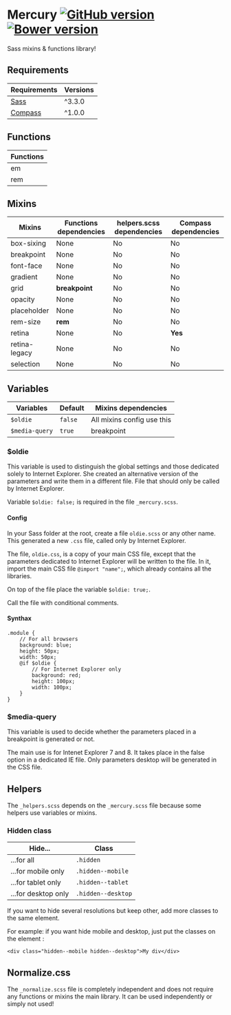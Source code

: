 # Mercury [![GitHub version](http://img.shields.io/github/release/agenceepsilon/sass-mercury.svg?style=flat-square)](https://github.com/agenceepsilon/sass-mercury/releases) [![Bower version](http://img.shields.io/bower/v/agenceepsilon/sass-mercury.svg?style=flat-square)](https://github.com/agenceepsilon/sass-mercury/releases)

Sass mixins & functions library!

## Requirements

| Requirements                        | Versions |
| ----------------------------------- | -------- |
| [Sass](http://sass-lang.com)        | ^3.3.0   |
| [Compass](http://compass-style.org) | ^1.0.0   |

## Functions

| Functions |
| --------- |
| em        |
| rem       |

## Mixins

| Mixins        | Functions dependencies | helpers.scss dependencies | Compass dependencies |
| ------------- | ---------------------- | ------------------------- | -------------------- |
| box-sixing    | None                   | No                        | No                   |
| breakpoint    | None                   | No                        | No                   |
| font-face     | None                   | No                        | No                   |
| gradient      | None                   | No                        | No                   |
| grid          | **breakpoint**         | No                        | No                   |
| opacity       | None                   | No                        | No                   |
| placeholder   | None                   | No                        | No                   |
| rem-size      | **rem**                | No                        | No                   |
| retina        | None                   | No                        | **Yes**              |
| retina-legacy | None                   | No                        | No                   |
| selection     | None                   | No                        | No                   |

## Variables

| Variables        | Default   | Mixins dependencies        |
| ---------------- | --------- | -------------------------- |
| ``$oldie``       | ``false`` | All mixins config use this |
| ``$media-query`` | ``true``  | breakpoint                 |

### $oldie

This variable is used to distinguish the global settings and those dedicated solely to Internet Explorer. She created an alternative version of the parameters and write them in a different file. File that should only be called by Internet Explorer.

Variable ``$oldie: false;`` is required in the file ``_mercury.scss``.

#### Config

In your Sass folder at the root, create a file ``oldie.scss`` or any other name. This generated a new ``.css`` file, called only by Internet Explorer.

The file, ``oldie.css``, is a copy of your main CSS file, except that the parameters dedicated to Internet Explorer will be written to the file. In it, import the main CSS file ``@import "name";``, which already contains all the libraries.

On top of the file place the variable ``$oldie: true;``.

Call the file with conditional comments.

#### Synthax

    .module {
        // For all browsers
        background: blue;
        height: 50px;
        width: 50px;
        @if $oldie {
            // For Internet Explorer only
            background: red;
            height: 100px;
            width: 100px;
        }
    }

### $media-query

This variable is used to decide whether the parameters placed in a breakpoint is generated or not.

The main use is for Intenet Explorer 7 and 8. It takes place in the false option in a dedicated IE file. Only parameters desktop will be generated in the CSS file.

## Helpers

The ``_helpers.scss`` depends on the ``_mercury.scss`` file because some helpers use variables or mixins.

### Hidden class

| Hide...             | Class                |
| ------------------- | -------------------- |
| ...for all          | ``.hidden``          |
| ...for mobile only  | ``.hidden--mobile``  |
| ...for tablet only  | ``.hidden--tablet``  |
| ...for desktop only | ``.hidden--desktop`` |

If you want to hide several resolutions but keep other, add more classes to the same element.

For example: if you want hide mobile and desktop, just put the classes on the element :

    <div class="hidden--mobile hidden--desktop">My div</div>
    
## Normalize.css

The ``_normalize.scss`` file is completely independent and does not require any functions or mixins the main library. It can be used independently or simply not used!